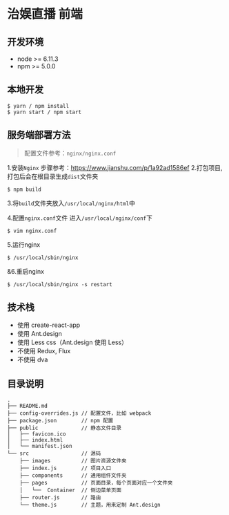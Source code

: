 # 治娱直播 前端

## 开发环境

* node >= 6.11.3
* npm  >= 5.0.0

## 本地开发

```
$ yarn / npm install
$ yarn start / npm start
```
## 服务端部署方法
>配置文件参考：`nginx/nginx.conf`

1.安装`Nginx` 
步骤参考：https://www.jianshu.com/p/1a92ad1586ef
2.打包项目,打包后会在根目录生成`dist`文件夹
```
$ npm build
```

3.将`build`文件夹放入`/usr/local/nginx/html`中 

4.配置`nginx.conf`文件 进入`/usr/local/nginx/conf`下
```
$ vim nginx.conf
```
5.运行nginx
```
$ /usr/local/sbin/nginx 
```
&6.重启nginx
```
$ /usr/local/sbin/nginx -s restart
```

## 技术栈

* 使用 create-react-app 
* 使用 Ant.design 
* 使用 Less css（Ant.design 使用 Less）
* 不使用 Redux, Flux
* 不使用 dva


## 目录说明
```
.
├── README.md         
├── config-overrides.js // 配置文件，比如 webpack
├── package.json        // npm 配置
├── public              // 静态文件目录
│   ├── favicon.ico
│   ├── index.html
│   └── manifest.json
└── src                 // 源码
    ├── images          // 图片资源文件夹
    ├── index.js        // 项目入口
    ├── components      // 通用组件文件夹     
    ├── pages           // 页面目录，每个页面对应一个文件夹
    │   └──  Container  // 侧边菜单页面          
    ├── router.js       // 路由
    └── theme.js        // 主题，用来定制 Ant.design

```